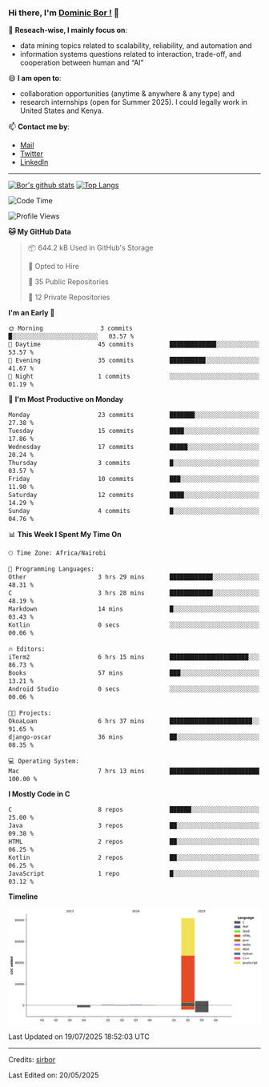### Hi there, I'm [Dominic Bor !](https://www.dominicbor.me/) 👋

🔭 **Reseach-wise, I mainly focus on**:

- data mining topics related to scalability, reliability, and automation and
- information systems questions related to interaction, trade-off, and cooperation between human and “AI”

😄 **I am open to**:

- collaboration opportunities (anytime & anywhere & any type) and
- research internships (open for Summer 2025). I could legally work in United States and Kenya.

📫 **Contact me by**:

- [Mail](mailto:dominicbor@icloud.com)
- [Twitter](https://twitter.com/Kd_Bpr)
- [LinkedIn](https://www.linkedin.com/in/sirbor/)

---

[![Bor's github stats](https://github-readme-stats.vercel.app/api?username=sirbor&theme=material-palenight&count_private=true&hide=contribs)](https://github.com/anuraghazra/github-readme-stats)
[![Top Langs](https://github-readme-stats.vercel.app/api/top-langs/?username=sirbor&theme=material-palenight&hide=Jupyter&layout=compact)](https://github.com/anuraghazra/github-readme-stats)

<!--START_SECTION:waka-->
![Code Time](http://img.shields.io/badge/Code%20Time-918%20hrs%2050%20mins-blue)

![Profile Views](http://img.shields.io/badge/Profile%20Views-0-blue)

**🐱 My GitHub Data** 

> 📦 644.2 kB Used in GitHub's Storage 
 > 
> 💼 Opted to Hire
 > 
> 📜 35 Public Repositories 
 > 
> 🔑 12 Private Repositories 
 > 
**I'm an Early 🐤** 

```text
🌞 Morning                3 commits           █░░░░░░░░░░░░░░░░░░░░░░░░   03.57 % 
🌆 Daytime                45 commits          █████████████░░░░░░░░░░░░   53.57 % 
🌃 Evening                35 commits          ██████████░░░░░░░░░░░░░░░   41.67 % 
🌙 Night                  1 commits           ░░░░░░░░░░░░░░░░░░░░░░░░░   01.19 % 
```
📅 **I'm Most Productive on Monday** 

```text
Monday                   23 commits          ███████░░░░░░░░░░░░░░░░░░   27.38 % 
Tuesday                  15 commits          ████░░░░░░░░░░░░░░░░░░░░░   17.86 % 
Wednesday                17 commits          █████░░░░░░░░░░░░░░░░░░░░   20.24 % 
Thursday                 3 commits           █░░░░░░░░░░░░░░░░░░░░░░░░   03.57 % 
Friday                   10 commits          ███░░░░░░░░░░░░░░░░░░░░░░   11.90 % 
Saturday                 12 commits          ████░░░░░░░░░░░░░░░░░░░░░   14.29 % 
Sunday                   4 commits           █░░░░░░░░░░░░░░░░░░░░░░░░   04.76 % 
```


📊 **This Week I Spent My Time On** 

```text
🕑︎ Time Zone: Africa/Nairobi

💬 Programming Languages: 
Other                    3 hrs 29 mins       ████████████░░░░░░░░░░░░░   48.31 % 
C                        3 hrs 28 mins       ████████████░░░░░░░░░░░░░   48.19 % 
Markdown                 14 mins             █░░░░░░░░░░░░░░░░░░░░░░░░   03.43 % 
Kotlin                   0 secs              ░░░░░░░░░░░░░░░░░░░░░░░░░   00.06 % 

🔥 Editors: 
iTerm2                   6 hrs 15 mins       ██████████████████████░░░   86.73 % 
Books                    57 mins             ███░░░░░░░░░░░░░░░░░░░░░░   13.21 % 
Android Studio           0 secs              ░░░░░░░░░░░░░░░░░░░░░░░░░   00.06 % 

🐱‍💻 Projects: 
OkoaLoan                 6 hrs 37 mins       ███████████████████████░░   91.65 % 
django-oscar             36 mins             ██░░░░░░░░░░░░░░░░░░░░░░░   08.35 % 

💻 Operating System: 
Mac                      7 hrs 13 mins       █████████████████████████   100.00 % 
```

**I Mostly Code in C** 

```text
C                        8 repos             ██████░░░░░░░░░░░░░░░░░░░   25.00 % 
Java                     3 repos             ██░░░░░░░░░░░░░░░░░░░░░░░   09.38 % 
HTML                     2 repos             ██░░░░░░░░░░░░░░░░░░░░░░░   06.25 % 
Kotlin                   2 repos             ██░░░░░░░░░░░░░░░░░░░░░░░   06.25 % 
JavaScript               1 repo              █░░░░░░░░░░░░░░░░░░░░░░░░   03.12 % 
```



**Timeline**

![Lines of Code chart](https://raw.githubusercontent.com/sirbor/sirbor/main/assets/bar_graph.png)


 Last Updated on 19/07/2025 18:52:03 UTC
<!--END_SECTION:waka-->
---

Credits: [sirbor](https://github.com/sirbor)

Last Edited on: 20/05/2025

